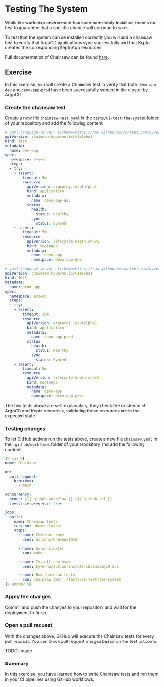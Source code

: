 # Testing The System

While the workshop environment has been completely installed, there's no test to guarantee that a specific change will continue to work.

To test that the system can be installed correctly you will add a chainsaw test to verify that ArgoCD applications sync successfully and that Keptn created the corresponding KeptnApp resources.

Full documentation of Chainsaw can be found [here](https://kyverno.github.io/chainsaw/latest/).

## Exercise

In this exercise, you will create a Chainsaw test to verify that both `demo-app-dev` and `demo-app-prod` have been successfully synced in the cluster by ArgoCD.

### Create the chainsaw test

Create a new file `chainsaw-test.yaml` in the `tests/01-test-the-system` folder of your repository and add the following content:

```yaml
# yaml-language-server: $schema=https://raw.githubusercontent.com/kyverno/chainsaw/main/.schemas/json/test-chainsaw-v1alpha1.json
apiVersion: chainsaw.kyverno.io/v1alpha1
kind: Test
metadata:
  name: dev-app
spec:
  namespace: argocd
  steps:
  - try:
    - assert:
        timeout: 5m
        resource:
          apiVersion: argoproj.io/v1alpha1
          kind: Application
          metadata:
            name: demo-app-dev
          status:
            health:
              status: Healthy
            sync:
              status: Synced
    - assert:
        timeout: 5m
        resource:
          apiVersion: lifecycle.keptn.sh/v1
          kind: KeptnApp
          metadata:
            name: demo-app
            namespace: demo-app-dev
---
# yaml-language-server: $schema=https://raw.githubusercontent.com/kyverno/chainsaw/main/.schemas/json/test-chainsaw-v1alpha1.json
apiVersion: chainsaw.kyverno.io/v1alpha1
kind: Test
metadata:
  name: prod-app
spec:
  namespace: argocd
  steps:
  - try:
    - assert:
        timeout: 10m
        resource:
          apiVersion: argoproj.io/v1alpha1
          kind: Application
          metadata:
            name: demo-app-prod
          status:
            health:
              status: Healthy
            sync:
              status: Synced
    - assert:
        timeout: 5m
        resource:
          apiVersion: lifecycle.keptn.sh/v1
          kind: KeptnApp
          metadata:
            name: demo-app
            namespace: demo-app-prod
```

The two tests above are self-explanatory, they check the existence of ArgoCD and Keptn resources, validating those resources are in the expected state.

### Testing changes

To let GitHub actions run the tests above, create a new file `chainsaw.yaml` in the `.github/workflows` folder of your repository and add the following content:

```yaml
{% raw %}
name: Chainsaw

on:
  pull_request:
    branches:
      - main

concurrency:
  group: ${{ github.workflow }}-${{ github.ref }}
  cancel-in-progress: true

jobs:
  build:
    name: Chainsaw tests
    runs-on: ubuntu-latest
    steps:
      - name: Checkout code
        uses: actions/checkout@v2

      - name: Setup cluster
        run: make

      - name: Install chainsaw
        uses: kyverno/action-install-chainsaw@v0.2.5

      - name: Run chainsaw tests
        run: chainsaw test ./tests/01-test-the-system
{% endraw %}
```

### Apply the changes

Commit and push the changes to your repository and wait for the deployment to finish.

### Open a pull request

With the changes above, GitHub will execute the Chainsaw tests for every pull request. You can block pull request merges based on the test outcome.

TODO: image

### Summary

In this exercise, you have learned how to write Chainsaw tests and run them in your CI pipelines using GitHub workflows.
